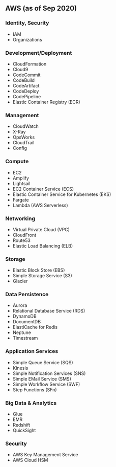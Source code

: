 ## AWS (as of Sep 2020)

### Identity, Security
- IAM
- Organizations

### Development/Deployment
- CloudFormation
- Cloud9
- CodeCommit
- CodeBuild
- CodeArtifact
- CodeDeploy
- CodePipeline
- Elastic Container Registry (ECR)

### Management 
- CloudWatch
- X-Ray
- OpsWorks
- CloudTrail
- Config

### Compute
- EC2
- Amplify
- Lightsail
- EC2 Container Service (ECS)
- Elastic Container Service for Kubernetes (EKS)
- Fargate
- Lambda (AWS Serverless)

### Networking
- Virtual Private Cloud (VPC)
- CloudFront
- Route53
- Elastic Load Balancing (ELB)

### Storage
- Elastic Block Store (EBS)
- Simple Storage Service (S3)
- Glacier

### Data Persistence
- Aurora
- Relational Database Service (RDS)
- DynamoDB
- DocumentDB
- ElastiCache for Redis
- Neptune
- Timestream

### Application Services
- Simple Queue Service (SQS)
- Kinesis
- Simple Notification Services (SNS)
- Simple EMail Service (SMS)
- Simple Workflow Service (SWF)
- Step Functions (SFn)

### Big Data & Analytics
- Glue
- EMR
- Redshift
- QuickSight

### Security
- AWS Key Management Service
- AWS Cloud HSM